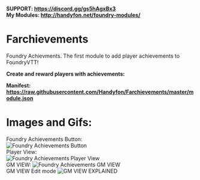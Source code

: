 <b>SUPPORT: https://discord.gg/gs5hAgxBx3</b></br>
<b>My Modules: http://handyfon.net/foundry-modules/</b>
# Farchievements
Foundry Achievments. The first module to add player achievements to FoundryVTT!

<b>Create and reward players with achievements:</b>

<b>Manifest: https://raw.githubusercontent.com/Handyfon/Farchievements/master/module.json</b> 
<h1>Images and Gifs:</h1>
<div>
Foundry Achievements Button:<br>
<img src="https://i.imgur.com/bWEobgB.png" title="Foundry Achievements Button"></img>
</div>
<div>
Player View:<br>
<img src="https://i.imgur.com/gDg6gNv.gif" title="Foundry Achievements Player View"></img></br>
</div>
<div>
GM VIEW:                                      
<img src="https://i.imgur.com/ILS3qfQ.png" title="Foundry Achievements GM VIEW"></img></br>
</div>
<div>
GM VIEW Edit mode
<img src="https://i.imgur.com/97odi5O.png" title="GM VIEW EXPLAINED"></img></br>
</div>
